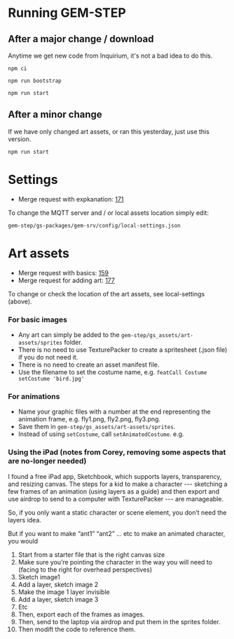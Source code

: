 # Running GEM-STEP

## After a major change / download
Anytime we get new code from Inquirium, it's not a bad idea to do this. 

`npm ci`

`npm run bootstrap`

`npm run start`

## After a minor change
If we have only changed art assets, or ran this yesterday, just use this version.

`npm run start`

# Settings
- Merge request with expkanation: [171](https://gitlab.com/stepsys/gem-step/gsgo/-/merge_requests/171) 

To change the MQTT server and / or local assets location simply edit:

`gem-step/gs-packages/gem-srv/config/local-settings.json`

# Art assets
- Merge request with basics: [159](https://gitlab.com/stepsys/gem-step/gsgo/-/merge_requests/159) 
- Merge request for adding art: [177](https://gitlab.com/stepsys/gem-step/gsgo/-/merge_requests/177)

To change or check the location of the art assets, see local-settings (above).

### For basic images
- Any art can simply be added to the `gem-step/gs_assets/art-assets/sprites` folder.
- There is no need to use TexturePacker to create a spritesheet (.json file) if you do not need it.
- There is no need to create an asset manifest file.
- Use the filename to set the costume name, e.g. `featCall Costume setCostume 'bird.jpg'`

### For animations

- Name your graphic files with a number at the end representing the animation frame, e.g. fly1.png, fly2.png, fly3.png.
- Save them in `gem-step/gs_assets/art-assets/sprites`.
- Instead of using `setCostume`, call `setAnimatedCostume`.  e.g.

### Using the iPad (notes from Corey, removing some aspects that are no-longer needed)

I found a free iPad app, Sketchbook, which supports layers, transparency, and resizing canvas.  The steps for a kid to make a character --- sketching a few frames of an animation (using layers as a guide) and then export and use airdrop to send to a computer with TexturePacker --- are manageable. 
 
So, if you only want a static character or scene element, you don’t need the layers idea.
 
But if you want to make “ant1” “ant2” … etc to make an animated character, you would
 
1. Start from a starter file that is the right canvas size
2. Make sure you’re pointing the character in the way you will need to (facing to the right for overhead perspectives)
3. Sketch image1
4. Add a layer, sketch image 2
5. Make the image 1 layer invisible
6. Add a layer, sketch image 3
7. Etc
8. Then, export each of the frames as images.
9. Then, send to the laptop via airdrop and put them in the sprites folder.
10. Then modift the code to reference them.
